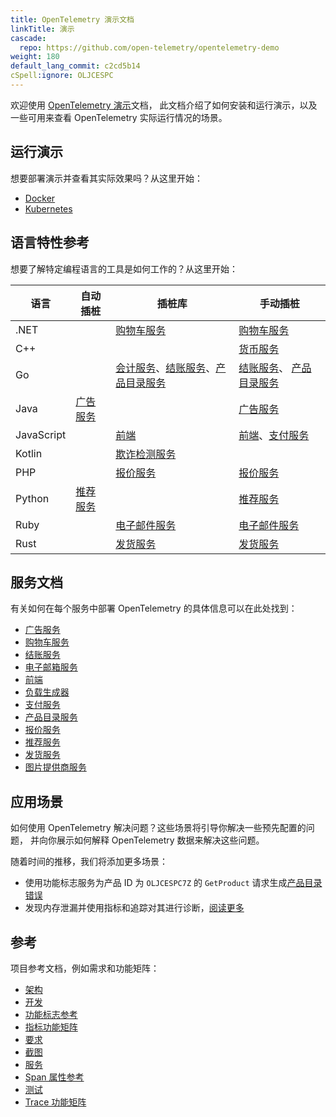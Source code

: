 ```yaml
---
title: OpenTelemetry 演示文档
linkTitle: 演示
cascade:
  repo: https://github.com/open-telemetry/opentelemetry-demo
weight: 180
default_lang_commit: c2cd5b14
cSpell:ignore: OLJCESPC
---
```


欢迎使用 [OpenTelemetry 演示](/ecosystem/demo/)文档，
此文档介绍了如何安装和运行演示，以及一些可用来查看 OpenTelemetry 实际运行情况的场景。

## 运行演示

想要部署演示并查看其实际效果吗？从这里开始：

- [Docker](docker-deployment/)
- [Kubernetes](kubernetes-deployment/)

## 语言特性参考

想要了解特定编程语言的工具是如何工作的？从这里开始：

| 语言       | 自动插桩                             | 插桩库                                                                                                      | 手动插桩                                                                   |
| ---------- | ------------------------------------ | ----------------------------------------------------------------------------------------------------------- | -------------------------------------------------------------------------- |
| .NET       |                                      | [购物车服务](services/cart/)                                                                                | [购物车服务](services/cart/)                                               |
| C++        |                                      |                                                                                                             | [货币服务](services/currency/)                                             |
| Go         |                                      | [会计服务](services/accounting/)、[结账服务](services/checkout/)、[产品目录服务](services/product-catalog/) | [结账服务](services/checkout/)、 [产品目录服务](services/product-catalog/) |
| Java       | [广告服务](services/ad/)             |                                                                                                             | [广告服务](services/ad/)                                                   |
| JavaScript |                                      | [前端](services/frontend/)                                                                                  | [前端](services/frontend/)、[支付服务](services/payment/)                  |
| Kotlin     |                                      | [欺诈检测服务](services/fraud-detection/)                                                                   |                                                                            |
| PHP        |                                      | [报价服务](services/quote/)                                                                                 | [报价服务](services/quote/)                                                |
| Python     | [推荐服务](services/recommendation/) |                                                                                                             | [推荐服务](services/recommendation/)                                       |
| Ruby       |                                      | [电子邮件服务](services/email/)                                                                             | [电子邮件服务](services/email/)                                            |
| Rust       |                                      | [发货服务](services/shipping/)                                                                              | [发货服务](services/shipping/)                                             |

## 服务文档

有关如何在每个服务中部署 OpenTelemetry 的具体信息可以在此处找到：

- [广告服务](services/ad/)
- [购物车服务](services/cart/)
- [结账服务](services/checkout/)
- [电子邮箱服务](services/email/)
- [前端](services/frontend/)
- [负载生成器](services/load-generator/)
- [支付服务](services/payment/)
- [产品目录服务](services/product-catalog/)
- [报价服务](services/quote/)
- [推荐服务](services/recommendation/)
- [发货服务](services/shipping/)
- [图片提供商服务](services/image-provider/?i18n-patch)

## 应用场景

如何使用 OpenTelemetry 解决问题？这些场景将引导你解决一些预先配置的问题，
并向你展示如何解释 OpenTelemetry 数据来解决这些问题。

随着时间的推移，我们将添加更多场景：

- 使用功能标志服务为产品 ID 为 `OLJCESPC7Z` 的 `GetProduct` 请求生成[产品目录错误](feature-flags)
- 发现内存泄漏并使用指标和追踪对其进行诊断，[阅读更多](scenarios/recommendation-cache/)

## 参考

项目参考文档，例如需求和功能矩阵：

- [架构](architecture/)
- [开发](development/)
- [功能标志参考](feature-flags/)
- [指标功能矩阵](telemetry-features/metric-coverage/)
- [要求](./requirements/)
- [截图](screenshots/)
- [服务](services/)
- [Span 属性参考](telemetry-features/manual-span-attributes/)
- [测试](tests/)
- [Trace 功能矩阵](telemetry-features/trace-coverage/)
